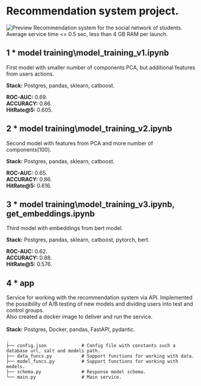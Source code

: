 # Recommendation system project.
![Preview](rep_images/preview.png)
Recommendation system for the social network of students.
Average service time <= 0.5 sec, less than 4 GB RAM per launch.

## 1 * model training\model_training_v1.ipynb

First model with smaller number of components PCA, but additional features from users actions.

**Stack:** Postgres, pandas, sklearn, catboost.

**ROC-AUC:** 0.69.\
**ACCURACY:** 0.86.\
**HitRate@5:** 0.605.

## 2 * model training\model_training_v2.ipynb

Second model with features from PCA and more number of components(100).

**Stack:** Postgres, pandas, sklearn, catboost.

**ROC-AUC:** 0.65.\
**ACCURACY:** 0.86.\
**HitRate@5:** 0.616.

## 3 * model training\model_training_v3.ipynb, get_embeddings.ipynb

Third model with embeddings from bert model.

**Stack:** Postgres, pandas, sklearn, catboost, pytorch, bert.

**ROC-AUC:** 0.62.\
**ACCURACY:** 0.88.\
**HitRate@5:** 0.576.

## 4 * app

Service for working with the recommendation system via API. Implemented the possibility of A/B testing of new models and dividing users into test and control groups.\
Also created a docker image to deliver and run the service.\
\
**Stack:** Postgres, Docker, pandas, FastAPI, pydantic.
```
.
├── config.json             # Config file with constants such a database url, salt and models path.
├── data_funcs.py           # Support functions for working with data.
├── model_funcs.py          # Support functions for working with models.
├── schema.py               # Response model schema.
└── main.py                 # Main service.
```
